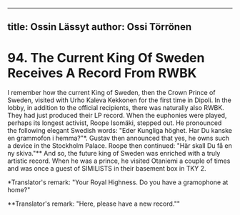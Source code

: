 
---
title: Ossin Lässyt
author: Ossi Törrönen
---

    
# 94. The Current King Of Sweden Receives A Record From RWBK

I remember how the current King of Sweden, then the Crown Prince of Sweden, visited with Urho Kaleva Kekkonen for the first time in Dipoli. In the lobby, in addition to the official recipients, there was naturally also RWBK. They had just produced their LP record. When the euphonies were played, perhaps its longest activist, Roope Isomäki, stepped out. He pronounced the following elegant Swedish words: "Eder Kungliga höghet. Har Du kanske en grammofon i hemma?"\*. Gustav then announced that yes, he owns such a device in the Stockholm Palace. Roope then continued: "Här skall Du få en ny skiva."\*\* And so, the future king of Sweden was enriched with a truly artistic record. When he was a prince, he visited Otaniemi a couple of times and was once a guest of SIMILISTS in their basement box in TKY 2.

\*Translator's remark: "Your Royal Highness. Do you have a gramophone at home?"

\*\*Translator's remark: "Here, please have a new record.""
